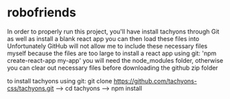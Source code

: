 # robofriends
In order to properly run this project, you'll have install tachyons through Git as well as install a blank react app you can then load these files into
Unfortunately GitHub will not allow me to include these necessary files myself because the files are too large
to install a react app using git: 
'npm create-react-app my-app'
you will need the node_modules folder, otherwise you can clear out necessary files before downloading the github zip folder

to install tachyons using git:
git clone https://github.com/tachyons-css/tachyons.git -->
cd tachyons -->
npm install
